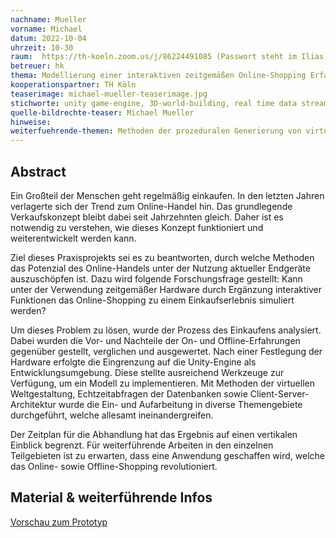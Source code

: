 ```yaml
---
nachname: Mueller
vorname: Michael
datum: 2022-10-04
uhrzeit: 10-30
raum:  https://th-koeln.zoom.us/j/86224491085 (Passwort steht im Ilias) Präsentation
betreuer: hk
thema: Modellierung einer interaktiven zeitgemäßen Online-Shopping Erfahrung auf Basis der Unity-Engine
kooperationspartner: TH Köln
teaserimage: michael-mueller-teaserimage.jpg
stichworte: unity game-engine, 3D-world-building, real time data stream, client-server architecture
quelle-bildrechte-teaser: Michael Mueller
hinweise:
weiterfuehrende-themen: Methoden der prozeduralen Generierung von virtuellen Einkaufszentren | Methoden der modularen Verbindung von virtuellen Einkaufsläden 
---
```


## Abstract

Ein Großteil der Menschen geht regelmäßig einkaufen. In den letzten Jahren verlagerte sich der Trend zum Online-Handel hin. Das grundlegende Verkaufskonzept bleibt dabei seit Jahrzehnten gleich. Daher ist es notwendig zu verstehen, wie dieses Konzept funktioniert und weiterentwickelt werden kann.

Ziel dieses Praxisprojekts sei es zu beantworten, durch welche Methoden das Potenzial des Online-Handels unter der Nutzung aktueller Endgeräte auszuschöpfen ist. Dazu
wird folgende Forschungsfrage gestellt: Kann unter der Verwendung zeitgemäßer Hardware durch Ergänzung interaktiver Funktionen das Online-Shopping zu einem
Einkaufserlebnis simuliert werden?

Um dieses Problem zu lösen, wurde der Prozess des Einkaufens analysiert. Dabei wurden die Vor- und Nachteile der On- und Offline-Erfahrungen gegenüber gestellt, verglichen und ausgewertet. Nach einer Festlegung der Hardware erfolgte die Eingrenzung auf die Unity-Engine als Entwicklungsumgebung. 
Diese stellte ausreichend Werkzeuge zur Verfügung, um ein Modell zu implementieren. Mit Methoden der virtuellen Weltgestaltung, Echtzeitabfragen der Datenbanken sowie Client-Server-Architektur wurde die Ein- und Aufarbeitung in diverse Themengebiete durchgeführt, welche allesamt ineinandergreifen. 

Der Zeitplan für die Abhandlung hat das Ergebnis auf einen vertikalen Einblick begrenzt. 
Für weiterführende Arbeiten in den einzelnen Teilgebieten ist zu erwarten, dass eine Anwendung geschaffen wird, welche das Online- sowie Offline-Shopping revolutioniert.

## Material & weiterführende Infos
[Vorschau zum Prototyp](https://youtu.be/-D-nQCx2Gkw)

